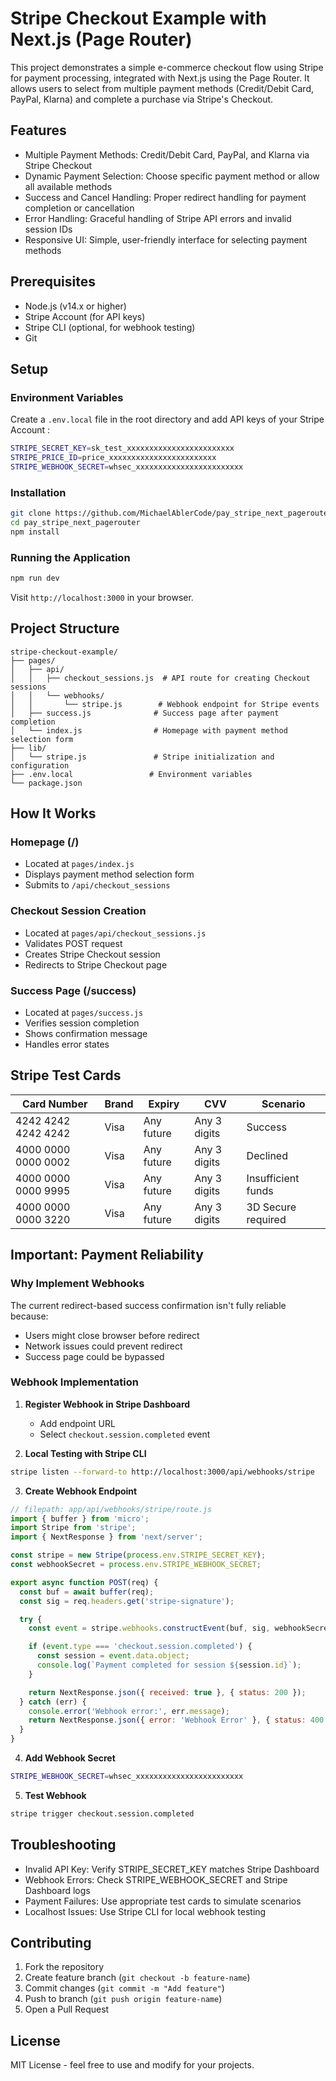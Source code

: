 # Stripe Checkout Example with Next.js (Page Router)

This project demonstrates a simple e-commerce checkout flow using Stripe for payment processing, integrated with Next.js using the Page Router. It allows users to select from multiple payment methods (Credit/Debit Card, PayPal, Klarna) and complete a purchase via Stripe's Checkout.

## Features

- Multiple Payment Methods: Credit/Debit Card, PayPal, and Klarna via Stripe Checkout
- Dynamic Payment Selection: Choose specific payment method or allow all available methods
- Success and Cancel Handling: Proper redirect handling for payment completion or cancellation
- Error Handling: Graceful handling of Stripe API errors and invalid session IDs
- Responsive UI: Simple, user-friendly interface for selecting payment methods

## Prerequisites

- Node.js (v14.x or higher)
- Stripe Account (for API keys)
- Stripe CLI (optional, for webhook testing)
- Git

## Setup

### Environment Variables

Create a `.env.local` file in the root directory and add API keys of your Stripe Account :

```bash
STRIPE_SECRET_KEY=sk_test_xxxxxxxxxxxxxxxxxxxxxxxx
STRIPE_PRICE_ID=price_xxxxxxxxxxxxxxxxxxxxxxxx
STRIPE_WEBHOOK_SECRET=whsec_xxxxxxxxxxxxxxxxxxxxxxxx
```

### Installation

```bash
git clone https://github.com/MichaelAblerCode/pay_stripe_next_pagerouter.git
cd pay_stripe_next_pagerouter
npm install
```

### Running the Application

```bash
npm run dev
```

Visit `http://localhost:3000` in your browser.

## Project Structure

```
stripe-checkout-example/
├── pages/
│   ├── api/
│   │   ├── checkout_sessions.js  # API route for creating Checkout sessions
│   │   └── webhooks/
│   │       └── stripe.js        # Webhook endpoint for Stripe events
│   ├── success.js              # Success page after payment completion
│   └── index.js                # Homepage with payment method selection form
├── lib/
│   └── stripe.js               # Stripe initialization and configuration
├── .env.local                 # Environment variables
└── package.json
```

## How It Works

### Homepage (/)

- Located at `pages/index.js`
- Displays payment method selection form
- Submits to `/api/checkout_sessions`

### Checkout Session Creation

- Located at `pages/api/checkout_sessions.js`
- Validates POST request
- Creates Stripe Checkout session
- Redirects to Stripe Checkout page

### Success Page (/success)

- Located at `pages/success.js`
- Verifies session completion
- Shows confirmation message
- Handles error states

## Stripe Test Cards

| Card Number         | Brand | Expiry     | CVV          | Scenario           |
| ------------------- | ----- | ---------- | ------------ | ------------------ |
| 4242 4242 4242 4242 | Visa  | Any future | Any 3 digits | Success            |
| 4000 0000 0000 0002 | Visa  | Any future | Any 3 digits | Declined           |
| 4000 0000 0000 9995 | Visa  | Any future | Any 3 digits | Insufficient funds |
| 4000 0000 0000 3220 | Visa  | Any future | Any 3 digits | 3D Secure required |

## Important: Payment Reliability

### Why Implement Webhooks

The current redirect-based success confirmation isn't fully reliable because:

- Users might close browser before redirect
- Network issues could prevent redirect
- Success page could be bypassed

### Webhook Implementation

1. **Register Webhook in Stripe Dashboard**

   - Add endpoint URL
   - Select `checkout.session.completed` event

2. **Local Testing with Stripe CLI**

```bash
stripe listen --forward-to http://localhost:3000/api/webhooks/stripe
```

3. **Create Webhook Endpoint**

```javascript
// filepath: app/api/webhooks/stripe/route.js
import { buffer } from 'micro';
import Stripe from 'stripe';
import { NextResponse } from 'next/server';

const stripe = new Stripe(process.env.STRIPE_SECRET_KEY);
const webhookSecret = process.env.STRIPE_WEBHOOK_SECRET;

export async function POST(req) {
  const buf = await buffer(req);
  const sig = req.headers.get('stripe-signature');

  try {
    const event = stripe.webhooks.constructEvent(buf, sig, webhookSecret);

    if (event.type === 'checkout.session.completed') {
      const session = event.data.object;
      console.log(`Payment completed for session ${session.id}`);
    }

    return NextResponse.json({ received: true }, { status: 200 });
  } catch (err) {
    console.error('Webhook error:', err.message);
    return NextResponse.json({ error: 'Webhook Error' }, { status: 400 });
  }
}
```

4. **Add Webhook Secret**

```bash
STRIPE_WEBHOOK_SECRET=whsec_xxxxxxxxxxxxxxxxxxxxxxxx
```

5. **Test Webhook**

```bash
stripe trigger checkout.session.completed
```

## Troubleshooting

- Invalid API Key: Verify STRIPE_SECRET_KEY matches Stripe Dashboard
- Webhook Errors: Check STRIPE_WEBHOOK_SECRET and Stripe Dashboard logs
- Payment Failures: Use appropriate test cards to simulate scenarios
- Localhost Issues: Use Stripe CLI for local webhook testing

## Contributing

1. Fork the repository
2. Create feature branch (`git checkout -b feature-name`)
3. Commit changes (`git commit -m "Add feature"`)
4. Push to branch (`git push origin feature-name`)
5. Open a Pull Request

## License

MIT License - feel free to use and modify for your projects.
